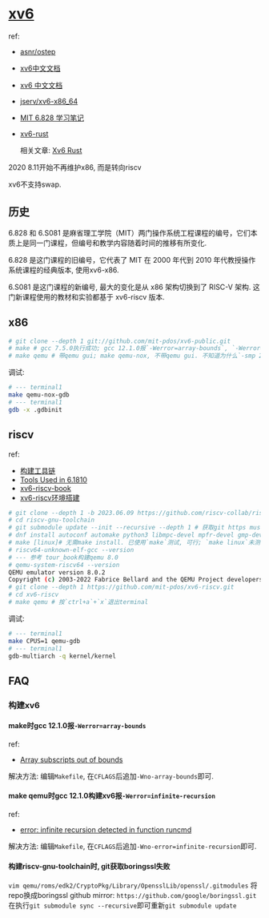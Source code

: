 # [xv6](https://pdos.csail.mit.edu/6.828/2022/xv6.html)
ref:
- [asnr/ostep](https://github.com/asnr/ostep)
- [xv6中文文档](http://staff.ustc.edu.cn/~chizhang/OS/Labs/MIT-XV6-%D6%D0%CE%C4%B7%AD%D2%EB%B0%E6.pdf)
- [xv6 中文文档](https://th0ar.gitbooks.io/xv6-chinese/content/)
- [jserv/xv6-x86_64](https://github.com/jserv/xv6-x86_64)
- [MIT 6.828 学习笔记](https://github.com/GreyZhang/g_unix)
- [xv6-rust](https://github.com/LENSHOOD/xv6-rust)

    相关文章: [Xv6 Rust](https://www.lenshood.dev/categories/Rust/)

2020 8.11开始不再维护x86, 而是转向riscv

xv6不支持swap.

## 历史
6.828 和 6.S081 是麻省理工学院（MIT）两门操作系统工程课程的编号，它们本质上是同一门课程，但编号和教学内容随着时间的推移有所变化.

6.828 是这门课程的旧编号，它代表了 MIT 在 2000 年代到 2010 年代教授操作系统课程的经典版本, 使用xv6-x86.

6.S081 是这门课程的新编号, 最大的变化是从 x86 架构切换到了 RISC-V 架构. 这门新课程使用的教材和实验都基于 xv6-riscv 版本.

## x86
```bash
# git clone --depth 1 git://github.com/mit-pdos/xv6-public.git
# make # gcc 7.5.0执行成功; gcc 12.1.0报`-Werror=array-bounds`, `-Werror=infinite-recursion`, 见FAQ
# make qemu # 带qemu gui; make qemu-nox, 不带qemu gui. 不知道为什么`-smp 2`没生效, console log只提示了cpu0
```

调试:
```bash
# --- terminal1
make qemu-nox-gdb
# --- terminal1
gdb -x .gdbinit
```

## riscv
ref:
- [构建工具链](https://github.com/aQuaYi/Learning-MIT-6.828/blob/master/LAB/tools.md)
- [Tools Used in 6.1810](https://pdos.csail.mit.edu/6.828/2022/tools.html)
- [xv6-riscv-book](https://pdos.csail.mit.edu/6.828/2022/xv6/book-riscv-rev3.pdf)
- [xv6-riscv环境搭建](https://groverzhu.github.io/2021/08/17/xv6-riscv%E7%8E%AF%E5%A2%83%E6%90%AD%E5%BB%BA/)

```bash
# git clone --depth 1 -b 2023.06.09 https://github.com/riscv-collab/riscv-gnu-toolchain.git
# cd riscv-gnu-toolchain
# git submodule update --init --recursive --depth 1 # 获取git https musl失败用: git clone --depth 1 -b v1.2.2 git://git.musl-libc.org/musl, -b用具体版本代替; 其他报错见FAQ, 比如`git获取boringssl失败`
# dnf install autoconf automake python3 libmpc-devel mpfr-devel gmp-devel gawk  bison flex texinfo patchutils gcc gcc-c++ zlib-devel expat-devel # form riscv-gnu-toolchain's README. texinfo for makeinfo
# make [linux]# 无需make install. 已使用`make`测试, 可行; `make linux`未测试
# riscv64-unknown-elf-gcc --version
# --- 参考 tour_book构建qemu 8.0
# qemu-system-riscv64 --version
QEMU emulator version 8.0.2
Copyright (c) 2003-2022 Fabrice Bellard and the QEMU Project developers
# git clone --depth 1 https://github.com/mit-pdos/xv6-riscv.git
# cd xv6-riscv
# make qemu # 按`ctrl+a`+`x`退出terminal
```

调试:
```bash
# --- terminal1
make CPUS=1 qemu-gdb
# --- terminal1
gdb-multiarch -q kernel/kernel
```

## FAQ
### 构建xv6
#### make时gcc 12.1.0报`-Werror=array-bounds`
ref:
- [Array subscripts out of bounds](https://www.ibm.com/docs/en/ztpf/1.1.0.15?topic=warnings-array-subscripts-out-bounds)

解决方法: 编辑`Makefile`, 在`CFLAGS`后追加` -Wno-array-bounds `即可.

#### make qemu时gcc 12.1.0构建xv6报`-Werror=infinite-recursion`
ref:
- [error: infinite recursion detected in function runcmd](https://github.com/mit-pdos/xv6-riscv/issues/125)

解决方法: 编辑`Makefile`, 在`CFLAGS`后追加` -Wno-error=infinite-recursion `即可.

#### 构建riscv-gnu-toolchain时, git获取boringssl失败
`vim qemu/roms/edk2/CryptoPkg/Library/OpensslLib/openssl/.gitmodules` 将repo换成boringssl github mirror: `https://github.com/google/boringssl.git`在执行`git submodule sync --recursive`即可重新`git submodule update`